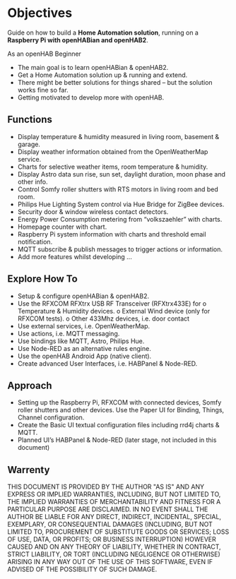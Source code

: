 # Objectives
Guide on how to build a **Home Automation solution**, running on a **Raspberry Pi with openHABian and openHAB2**.

As an openHAB Beginner
* The main goal is to learn openHABian & openHAB2.
* Get a Home Automation solution up & running and extend.
* There might be better solutions for things shared – but the solution works fine so far.
* Getting motivated to develop more with openHAB.

## Functions
*	Display temperature & humidity measured in living room, basement & garage.
*	Display weather information obtained from the OpenWeatherMap service. 
*	Charts for selective weather items, room temperature & humidity.
*	Display Astro data sun rise, sun set, daylight duration, moon phase and other info.
*	Control Somfy roller shutters with RTS motors in living room and bed room.
*	Philips Hue Lighting System control via Hue Bridge for ZigBee devices.
*	Security door & window wireless contact detectors.
*	Energy Power Consumption metering from “volkszaehler” with charts.
*	Homepage counter with chart.
*	Raspberry Pi system information with charts and threshold email notification.
*	MQTT subscribe & publish messages to trigger actions or information.
*	Add more features whilst developing  ...

## Explore How To
*	Setup & configure openHABian & openHAB2.
*	Use the RFXCOM RFXtrx USB RF Transceiver (RFXtrx433E) for
o	Temperature & Humidity devices.
o	External Wind device (only for RFXCOM tests).
o	Other 433Mhz devices, i.e. door contact
*	Use external services, i.e. OpenWeatherMap.
*	Use actions, i.e. MQTT messaging.
*	Use bindings like MQTT, Astro, Philips Hue.
*	Use Node-RED as an alternative rules engine.
*	Use the openHAB Android App (native client).
*	Create advanced User Interfaces, i.e. HABPanel & Node-RED.

## Approach
*	Setting up the Raspberry Pi, RFXCOM with connected devices, Somfy roller shutters and other devices. Use the Paper UI for Binding, Things, Channel configuration.
*	Create the Basic UI textual configuration files including rrd4j charts & MQTT. 
*	Planned UI’s HABPanel & Node-RED (later stage, not included in this document)

## Warrenty
THIS DOCUMENT IS PROVIDED BY THE AUTHOR "AS IS" AND ANY EXPRESS OR IMPLIED WARRANTIES, INCLUDING, BUT NOT LIMITED TO, THE IMPLIED WARRANTIES OF MERCHANTABILITY AND FITNESS FOR A PARTICULAR PURPOSE ARE DISCLAIMED. IN NO EVENT SHALL THE AUTHOR BE LIABLE FOR ANY DIRECT, INDIRECT, INCIDENTAL, SPECIAL, EXEMPLARY, OR CONSEQUENTIAL DAMAGES (INCLUDING, BUT NOT LIMITED TO, PROCUREMENT OF SUBSTITUTE GOODS OR SERVICES; LOSS OF USE, DATA, OR PROFITS; OR BUSINESS INTERRUPTION) HOWEVER CAUSED AND ON ANY THEORY OF LIABILITY, WHETHER IN CONTRACT, STRICT LIABILITY, OR TORT (INCLUDING NEGLIGENCE OR OTHERWISE) ARISING IN ANY WAY OUT OF THE USE OF THIS SOFTWARE, EVEN IF ADVISED OF THE POSSIBILITY OF SUCH DAMAGE.
